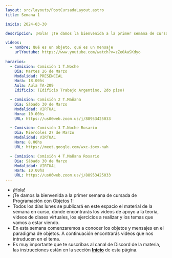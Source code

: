 ```yaml
---
layout: src/layouts/PostCursadaLayout.astro
title: Semana 1

inicio: 2024-03-30

descripcion: ¡Hola! ¡Te damos la bienvenida a la primer semana de cursada de Programación con Objetos 1!

videos:
  - nombre: Qué es un objeto, qué es un mensaje
    urlYoutube: https://www.youtube.com/watch?v=zZe0AaSKdyo
    
horarios:
  - Comision: Comisión 1 T.Noche
    Dia: Martes 26 de Marzo
    Modalidad: PRESENCIAL
    Hora: 18.00hs
    Aula: Aula TA-209
    Edificio: (Edificio Trabajo Argentino, 2do piso)

  - Comision: Comisión 2 T.Mañana
    Dia: Sábado 30 de Marzo
    Modalidad: VIRTUAL
    Hora: 10.00hs
    URL: https://us06web.zoom.us/j/88953425033

  - Comision: Comisión 3 T.Noche Rosario
    Dia: Miércoles 27 de Marzo
    Modalidad: VIRTUAL
    Hora: 8.00hs
    URL: https://meet.google.com/wxc-ioxx-nah

  - Comision: Comisión 4 T.Mañana Rosario
    Dia: Sábado 30 de Marzo
    Modalidad: VIRTUAL
    Hora: 10.00hs
    URL: https://us06web.zoom.us/j/88953425033
---
```


- ¡Hola!
- ¡Te damos la bienvenida a la primer semana de cursada de Programación con Objetos 1!
- Todos los días lunes se publicará en este espacio el material de la semana en curso, donde encontrarás los videos de apoyo a la teoría, videos de clases virtuales, los ejercicios a realizar y los temas que vamos a estar viendo.
- En esta semana comenzaremos a conocer los objetos y mensajes en el paradigma de objetos. A continuación encontrarás videos que nos intruducen en el tema.
- Es muy importante que te suscribas al canal de Discord de la materia, las instrucciones están en la sección **[Inicio](/objetos-web)** de esta página.
